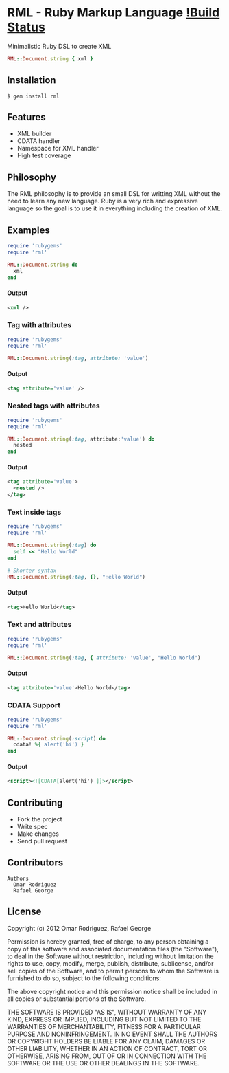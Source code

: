 RML - Ruby Markup Language
[!Build Status](https://secure.travis-ci.org/2hf/rml)
===

Minimalistic Ruby DSL to create XML

```ruby
RML::Document.string { xml }
```

## Installation

    $ gem install rml

## Features

  * XML builder 
  * CDATA handler
  * Namespace for XML handler
  * High test coverage

## Philosophy 

  The RML philosophy is to provide an small DSL for writting XML without
  the need to learn any new language. Ruby is a very rich and expressive
  language so the goal is to use it in everything including the creation
  of XML.

## Examples

```ruby
require 'rubygems'
require 'rml'

RML::Document.string do
  xml
end
```
#### Output
```xml
<xml />
```

### Tag with attributes
```ruby
require 'rubygems'
require 'rml'

RML::Document.string(:tag, attribute: 'value') 
```

#### Output
```xml
<tag attribute='value' />
```

### Nested tags with attributes
```ruby
require 'rubygems'
require 'rml'

RML::Document.string(:tag, attribute:'value') do 
  nested
end
```

#### Output
```xml
<tag attribute='value'>
  <nested />
</tag>
```

### Text inside tags
```ruby
require 'rubygems'
require 'rml'

RML::Document.string(:tag) do 
  self << "Hello World"
end

# Shorter syntax
RML::Document.string(:tag, {}, "Hello World")
```

#### Output
```xml
<tag>Hello World</tag>
```

### Text and attributes
```ruby
require 'rubygems'
require 'rml'

RML::Document.string(:tag, { attribute: 'value', "Hello World")
```

#### Output
```xml
<tag attribute='value'>Hello World</tag>
```

### CDATA Support
```ruby
require 'rubygems'
require 'rml'

RML::Document.string(:script) do
  cdata! %{ alert('hi') }
end
```

#### Output
```xml
<script><![CDATA[alert('hi') ]]></script>
```

## Contributing

* Fork the project
* Write spec 
* Make changes 
* Send pull request

## Contributors
``` 
Authors
  Omar Rodriguez
  Rafael George
```

## License
Copyright (c) 2012 Omar Rodriguez, Rafael George

Permission is hereby granted, free of charge, to any person obtaining
a copy of this software and associated documentation files (the
"Software"), to deal in the Software without restriction, including
without limitation the rights to use, copy, modify, merge, publish,
distribute, sublicense, and/or sell copies of the Software, and to
permit persons to whom the Software is furnished to do so, subject to
the following conditions:

The above copyright notice and this permission notice shall be
included in all copies or substantial portions of the Software.

THE SOFTWARE IS PROVIDED "AS IS", WITHOUT WARRANTY OF ANY KIND,
EXPRESS OR IMPLIED, INCLUDING BUT NOT LIMITED TO THE WARRANTIES OF
MERCHANTABILITY, FITNESS FOR A PARTICULAR PURPOSE AND
NONINFRINGEMENT. IN NO EVENT SHALL THE AUTHORS OR COPYRIGHT HOLDERS BE
LIABLE FOR ANY CLAIM, DAMAGES OR OTHER LIABILITY, WHETHER IN AN ACTION
OF CONTRACT, TORT OR OTHERWISE, ARISING FROM, OUT OF OR IN CONNECTION
WITH THE SOFTWARE OR THE USE OR OTHER DEALINGS IN THE SOFTWARE.
